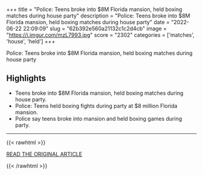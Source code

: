 +++
title = "Police: Teens broke into $8M Florida mansion, held boxing matches during house party"
description = "Police: Teens broke into $8M Florida mansion, held boxing matches during house party"
date = "2022-06-22 22:09:09"
slug = "62b392e560a21132c1c2d4cb"
image = "https://i.imgur.com/mzL7993.jpg"
score = "2302"
categories = ['matches', 'house', 'held']
+++

Police: Teens broke into $8M Florida mansion, held boxing matches during house party

## Highlights

- Teens broke into $8M Florida mansion, held boxing matches during house party.
- Police: Teens held boxing fights during party at $8 million Florida mansion.
- Police say teens broke into mansion and held boxing games during party.

---

{{< rawhtml >}}
  <p class="article-category">
    <a target="_blank" href="https://www.clickorlando.com/video/news/2022/06/22/police-teens-broke-into-8m-florida-mansion-held-boxing-matches-during-house-party-2/">READ THE ORIGINAL ARTICLE</a>
  </p>
{{< /rawhtml >}}
